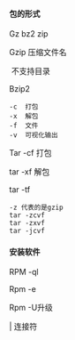 #### 包的形式

Gz  bz2  zip

Gzip 压缩文件名 

​    不支持目录

Bzip2

```
-c  打包
-x  解包 
-f  文件 
-v  可视化输出
```





Tar -cf 打包

tar   -xf 解包

tar    -tf

```
-z 代表的是gzip
tar -zcvf
tar -zxvf
tar -jcvf
```

#### 安装软件

RPM -ql 

Rpm -e

Rpm -U升级

| 连接符
